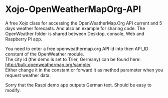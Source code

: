# Xojo-OpenWeatherMapOrg-API
A free Xojo class for accessing the OpenWeatherMap.Org API current and 5 days weather forecasts.
And also an example for sharing code. The OpenWeather folder is shared between Desktop, console, Web and Raspberry Pi app.
  
You need to enter a free openweathermap.org API id into then API_ID constant of the OpenWeather module.   
The city id (the demo is set to Trier, Germany) can be found here: http://bulk.openweathermap.org/sample/  
Either change it in the constant or forward it as method parameter when you request weather data.  
  
Sorry that the Raspi demo app outputs German text. Should be easy to modify.
